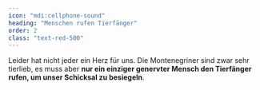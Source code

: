 ```yaml
---
icon: "mdi:cellphone-sound"
heading: "Menschen rufen Tierfänger"
order: 2
class: "text-red-500"
---
```

Leider hat nicht jeder ein Herz für uns. Die Montenegriner sind zwar sehr tierlieb, es muss aber **nur ein einziger genervter Mensch den Tierfänger rufen, um unser Schicksal zu besiegeln**.
